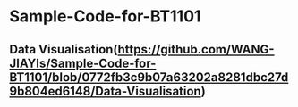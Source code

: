 # Sample-Code-for-BT1101
## Data Visualisation(https://github.com/WANG-JIAYIs/Sample-Code-for-BT1101/blob/0772fb3c9b07a63202a8281dbc27d9b804ed6148/Data-Visualisation)
